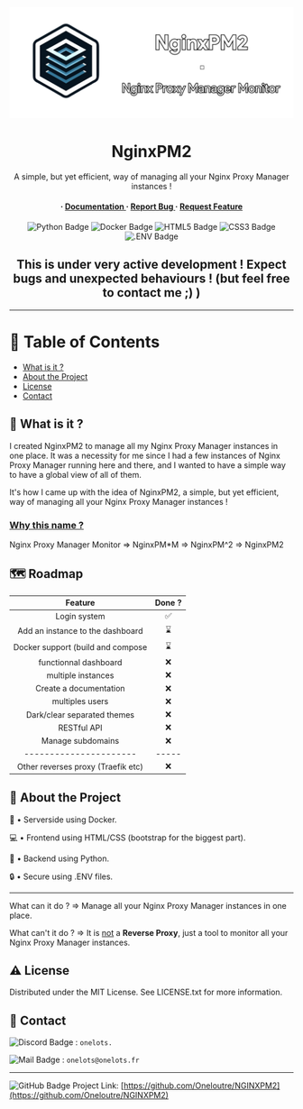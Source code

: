 <div align='center'>

![banner](static/Assets/BannerNginxPM2.png)
<h1>NginxPM2</h1>
<p>A simple, but yet efficient, way of managing all your Nginx Proxy Manager instances !</p>

<h4> <span> · </span> <a href="https://github.com/Oneloutre/NginxPM2/blob/master/README.md"> Documentation </a> <span> · </span> <a href="https://github.com/Oneloutre/NginxPM2/issues"> Report Bug </a> <span> · </span> <a href="https://github.com/Oneloutre/NginxPM2/issues"> Request Feature </a> </h4>


</div>
<div align='center'>

![Python Badge](https://img.shields.io/badge/Python-3776AB?logo=python&logoColor=fff&style=flat) ![Docker Badge](https://img.shields.io/badge/Docker-2496ED?logo=docker&logoColor=fff&style=flat) ![HTML5 Badge](https://img.shields.io/badge/HTML5-E34F26?logo=html5&logoColor=fff&style=flat) ![CSS3 Badge](https://img.shields.io/badge/CSS3-1572B6?logo=css3&logoColor=fff&style=flat) ![.ENV Badge](https://img.shields.io/badge/.ENV-ECD53F?logo=dotenv&logoColor=000&style=flat)

</div>

<div align='center'>
<h2>This is under very active development ! Expect bugs and unexpected behaviours ! (but feel free to contact me ;) )</h2>
</div>

----

# :notebook_with_decorative_cover: Table of Contents

- [What is it ?](#thinking-what-is-it-)
- [About the Project](#star2-about-the-project)
- [License](#warning-license)
- [Contact](#handshake-contact)

## :thinking: What is it ?

I created NginxPM2 to manage all my Nginx Proxy Manager instances in one place.
It was a necessity for me since I had a few instances of Nginx Proxy Manager running here and there, and I wanted to have a simple way to have a global view of all of them.

It's how I came up with the idea of NginxPM2, a simple, but yet efficient, way of managing all your Nginx Proxy Manager instances !

### <u>Why this name ?</u>

Nginx Proxy Manager Monitor => NginxPM*M => NginxPM^2 => NginxPM2 

## 🗺️ Roadmap

|               Feature                |       Done ?       |
|:------------------------------------:|:------------------:|
|             Login system             | :white_check_mark: |
|   Add an instance to the dashboard   |         ⌛️         |
| Docker support (build and compose    |         ⌛️         |
|        functionnal dashboard         |        :x:         |
|          multiple instances          |        :x:         |
|        Create a documentation        |        :x:         |
|           multiples users            |        :x:         |
|     Dark/clear separated themes      |        :x:         |
|             RESTful API              |        :x:         |
|          Manage subdomains           |        :x:         |
|        ----------------------        |       -----        |
|  Other reverses proxy (Traefik etc)  |        :x:         |



## :star2: About the Project

:whale: • Serverside using Docker.

:computer: • Frontend using HTML/CSS (bootstrap for the biggest part).

:snake: • Backend using Python.

:lock: • Secure using .ENV files.

------------------

What can it do ? => Manage all your Nginx Proxy Manager instances in one place.

What can't it do ? => It is <u>not</u> a **Reverse Proxy**, just a tool to monitor all your Nginx Proxy Manager instances.

## :warning: License

Distributed under the MIT License. See LICENSE.txt for more information.

## :handshake: Contact

![Discord Badge](https://img.shields.io/badge/Discord-5865F2?logo=discord&logoColor=fff&style=flat) : `onelots.`

![Mail Badge](https://img.shields.io/badge/Mail-D14836?logo=gmail&logoColor=fff&style=flat) : `onelots@onelots.fr`

-----

![GitHub Badge](https://img.shields.io/badge/GitHub-181717?logo=github&logoColor=fff&style=flat) Project Link: [https://github.com/Oneloutre/NGINXPM2](https://github.com/Oneloutre/NGINXPM2)